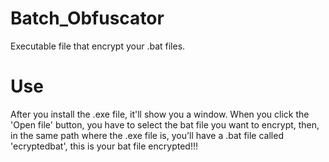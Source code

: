 # Batch_Obfuscator
Executable file that encrypt your .bat files.
# Use
After you install the .exe file, it'll show you a window. When you click the 'Open file' button, you have to select the bat file you want to encrypt, then, in the same path where the .exe file is, you'll have a .bat file called 'ecryptedbat', this is your bat file encrypted!!!
